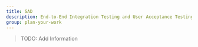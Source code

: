 ```yaml
---
title: SAD
description: End-to-End Integration Testing and User Acceptance Testing
group: plan-your-work
---
```


> TODO: Add Information